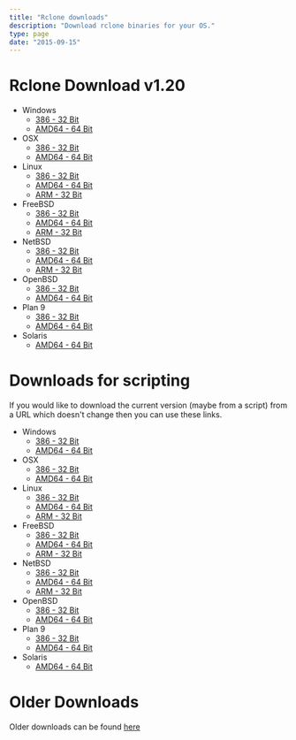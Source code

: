 ```yaml
---
title: "Rclone downloads"
description: "Download rclone binaries for your OS."
type: page
date: "2015-09-15"
---
```


Rclone Download v1.20
=====================

  * Windows
    * [386 - 32 Bit](http://downloads.rclone.org/rclone-v1.20-windows-386.zip)
    * [AMD64 - 64 Bit](http://downloads.rclone.org/rclone-v1.20-windows-amd64.zip)
  * OSX
    * [386 - 32 Bit](http://downloads.rclone.org/rclone-v1.20-osx-386.zip)
    * [AMD64 - 64 Bit](http://downloads.rclone.org/rclone-v1.20-osx-amd64.zip)
  * Linux
    * [386 - 32 Bit](http://downloads.rclone.org/rclone-v1.20-linux-386.zip)
    * [AMD64 - 64 Bit](http://downloads.rclone.org/rclone-v1.20-linux-amd64.zip)
    * [ARM - 32 Bit](http://downloads.rclone.org/rclone-v1.20-linux-arm.zip)
  * FreeBSD
    * [386 - 32 Bit](http://downloads.rclone.org/rclone-v1.20-freebsd-386.zip)
    * [AMD64 - 64 Bit](http://downloads.rclone.org/rclone-v1.20-freebsd-amd64.zip)
    * [ARM - 32 Bit](http://downloads.rclone.org/rclone-v1.20-freebsd-arm.zip)
  * NetBSD
    * [386 - 32 Bit](http://downloads.rclone.org/rclone-v1.20-netbsd-386.zip)
    * [AMD64 - 64 Bit](http://downloads.rclone.org/rclone-v1.20-netbsd-amd64.zip)
    * [ARM - 32 Bit](http://downloads.rclone.org/rclone-v1.20-netbsd-arm.zip)
  * OpenBSD
    * [386 - 32 Bit](http://downloads.rclone.org/rclone-v1.20-openbsd-386.zip)
    * [AMD64 - 64 Bit](http://downloads.rclone.org/rclone-v1.20-openbsd-amd64.zip)
  * Plan 9
    * [386 - 32 Bit](http://downloads.rclone.org/rclone-v1.20-plan9-386.zip)
    * [AMD64 - 64 Bit](http://downloads.rclone.org/rclone-v1.20-plan9-amd64.zip)
  * Solaris
    * [AMD64 - 64 Bit](http://downloads.rclone.org/rclone-v1.20-solaris-amd64.zip)

Downloads for scripting
=======================

If you would like to download the current version (maybe from a
script) from a URL which doesn't change then you can use these links.

  * Windows
    * [386 - 32 Bit](http://downloads.rclone.org/rclone-current-windows-386.zip)
    * [AMD64 - 64 Bit](http://downloads.rclone.org/rclone-current-windows-amd64.zip)
  * OSX
    * [386 - 32 Bit](http://downloads.rclone.org/rclone-current-osx-386.zip)
    * [AMD64 - 64 Bit](http://downloads.rclone.org/rclone-current-osx-amd64.zip)
  * Linux
    * [386 - 32 Bit](http://downloads.rclone.org/rclone-current-linux-386.zip)
    * [AMD64 - 64 Bit](http://downloads.rclone.org/rclone-current-linux-amd64.zip)
    * [ARM - 32 Bit](http://downloads.rclone.org/rclone-current-linux-arm.zip)
  * FreeBSD
    * [386 - 32 Bit](http://downloads.rclone.org/rclone-current-freebsd-386.zip)
    * [AMD64 - 64 Bit](http://downloads.rclone.org/rclone-current-freebsd-amd64.zip)
    * [ARM - 32 Bit](http://downloads.rclone.org/rclone-current-freebsd-arm.zip)
  * NetBSD
    * [386 - 32 Bit](http://downloads.rclone.org/rclone-current-netbsd-386.zip)
    * [AMD64 - 64 Bit](http://downloads.rclone.org/rclone-current-netbsd-amd64.zip)
    * [ARM - 32 Bit](http://downloads.rclone.org/rclone-current-netbsd-arm.zip)
  * OpenBSD
    * [386 - 32 Bit](http://downloads.rclone.org/rclone-current-openbsd-386.zip)
    * [AMD64 - 64 Bit](http://downloads.rclone.org/rclone-current-openbsd-amd64.zip)
  * Plan 9
    * [386 - 32 Bit](http://downloads.rclone.org/rclone-current-plan9-386.zip)
    * [AMD64 - 64 Bit](http://downloads.rclone.org/rclone-current-plan9-amd64.zip)
  * Solaris
    * [AMD64 - 64 Bit](http://downloads.rclone.org/rclone-current-solaris-amd64.zip)

Older Downloads
==============

Older downloads can be found [here](http://downloads.rclone.org/)
